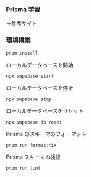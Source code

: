 ### Prisma 学習

→[参考サイト](https://zenn.dev/hayato94087/books/e9c2721ff22ac7)

### 環境構築

```
pnpm install
```

ローカルデータベースを開始

```
npx supabase start
```

ローカルデータベースを停止

```
npx supabase stop
```

ローカルデータベースをリセット

```
npx supabase db reset
```

Prisma のスキーマのフォーマット

```
pnpm run format:fix
```

Prisma スキーマの検証

```
pnpm run lint
```
